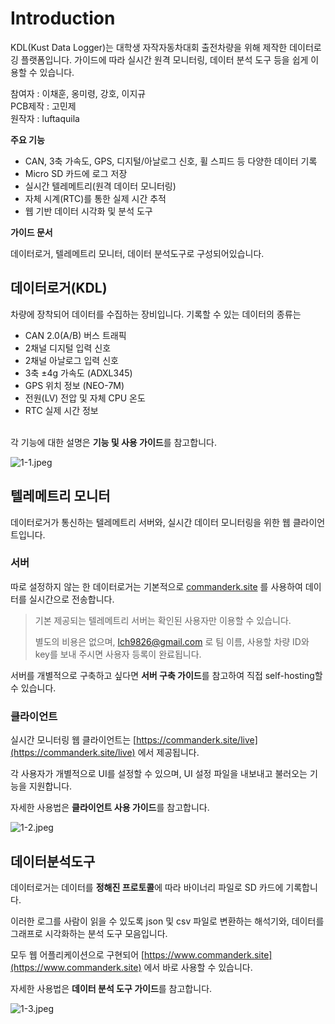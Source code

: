 # Introduction

KDL(Kust Data Logger)는 대학생 자작자동차대회 출전차량을 위해 제작한 데이터로깅 플랫폼입니다. 
가이드에 따라 실시간 원격 모니터링, 데이터 분석 도구 등을 쉽게 이용할 수 있습니다.<br>

참여자 : 이채훈, 옹미령, 강호, 이지규<br>
PCB제작 : 고민제<br>
원작자 : luftaquila<br>

**주요 기능**

- CAN, 3축 가속도, GPS, 디지털/아날로그 신호, 휠 스피드 등 다양한 데이터 기록
- Micro SD 카드에 로그 저장
- 실시간 텔레메트리(원격 데이터 모니터링)
- 자체 시계(RTC)를 통한 실제 시간 추적
- 웹 기반 데이터 시각화 및 분석 도구


**가이드 문서**

데이터로거, 텔레메트리 모니터, 데이터 분석도구로 구성되어있습니다.

## 데이터로거(KDL)

차량에 장착되어 데이터를 수집하는 장비입니다. 기록할 수 있는 데이터의 종류는

- CAN 2.0(A/B) 버스 트래픽
- 2채널 디지털 입력 신호
- 2채널 아날로그 입력 신호
- 3축 ±4g 가속도 (ADXL345)
- GPS 위치 정보 (NEO-7M)
- 전원(LV) 전압 및 자체 CPU 온도
- RTC 실제 시간 정보

<br>각 기능에 대한 설명은 **기능 및 사용 가이드**를 참고합니다.

![1-1.jpeg](https://www.commanderk.site/assets/readme/1-1.jpeg)


## 텔레메트리 모니터

데이터로거가 통신하는 텔레메트리 서버와, 실시간 데이터 모니터링을 위한 웹 클라이언트입니다.

### 서버

따로 설정하지 않는 한 데이터로거는 기본적으로 [commanderk.site](http://commanderk.site) 를 사용하여 데이터를 실시간으로 전송합니다.

> 기본 제공되는 텔레메트리 서버는 확인된 사용자만 이용할 수 있습니다.
> 
> 
> 별도의 비용은 없으며, lch9826@gmail.com 로 팀 이름, 사용할 차량 ID와 key를 보내 주시면 사용자 등록이 완료됩니다.
> 

서버를 개별적으로 구축하고 싶다면 **서버 구축 가이드**를 참고하여 직접 self-hosting할 수 있습니다.

### 클라이언트

실시간 모니터링 웹 클라이언트는 [https://commanderk.site/live](https://commanderk.site/live) 에서 제공됩니다.

각 사용자가 개별적으로 UI를 설정할 수 있으며, UI 설정 파일을 내보내고 불러오는 기능을 지원합니다.

자세한 사용법은 **클라이언트 사용 가이드**를 참고합니다.

![1-2.jpeg](https://www.commanderk.site/assets/readme/1-2.jpeg)


## 데이터분석도구

데이터로거는 데이터를 **정해진 프로토콜**에 따라 바이너리 파일로 SD 카드에 기록합니다.

이러한 로그를 사람이 읽을 수 있도록 json 및 csv 파일로 변환하는 해석기와, 데이터를 그래프로 시각화하는 분석 도구 모음입니다.

모두 웹 어플리케이션으로 구현되어 [https://www.commanderk.site](https://www.commanderk.site) 에서 바로 사용할 수 있습니다.

자세한 사용법은 **데이터 분석 도구 가이드**를 참고합니다.

![1-3.jpeg](https://www.commanderk.site/assets/readme/1-3.jpeg)